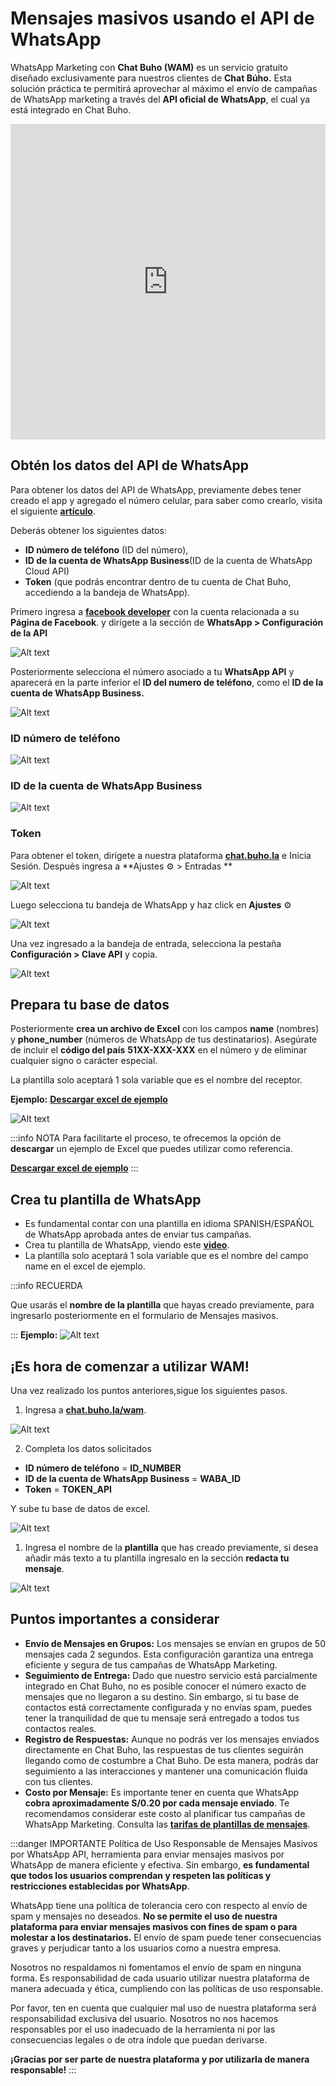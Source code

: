 # Mensajes masivos usando el API de WhatsApp

WhatsApp Marketing con **Chat Buho (WAM)** es un servicio gratuito diseñado exclusivamente para nuestros clientes de **Chat Búho.** Esta solución práctica te permitirá aprovechar al máximo el envío de campañas de WhatsApp marketing a través del **API oficial de WhatsApp**, el cual ya está integrado en Chat Buho.


<iframe width="100%" height="505" src="https://www.youtube.com/embed/wtJ4iqpWdFI" title="YouTube video player" frameborder="0" allow="accelerometer; autoplay; clipboard-write; encrypted-media; gyroscope; picture-in-picture; web-share" allowfullscreen></iframe>

## Obtén los datos del API de WhatsApp

Para obtener los datos del API de WhatsApp, previamente debes tener creado el app y agregado el número celular, para saber como crearlo, visita el siguiente **[artículo](/docs/whatsapp-api-facebook/Pasos-para-la-integracion-de-WhatsApp-API.md)**.

Deberás obtener los siguientes datos:

* **ID número de teléfono** (ID del número), 
* **ID de la cuenta de WhatsApp Business**(ID de la cuenta de WhatsApp Cloud API)
* **Token** (que podrás encontrar dentro de tu cuenta de Chat Buho, accediendo a la bandeja de WhatsApp).

Primero ingresa a **[facebook developer](https://developers.facebook.com/)** con la cuenta relacionada a su **Página de Facebook**. y dirígete a la sección de **WhatsApp > Configuración de la API**

![Alt text](img/02_masivos.png)

Posteriormente selecciona el número asociado a tu **WhatsApp API** y  aparecerá en la parte inferior el **ID del numero de teléfono**, como el **ID de la cuenta de WhatsApp Business.**

![Alt text](img/03_masivos.png)

### ID número de teléfono

![Alt text](img/04_masivos.png)

### ID de la cuenta de WhatsApp Business

![Alt text](img/05_masivos.png)

### Token

Para obtener el token, dirígete a nuestra plataforma **[chat.buho.la](https://chat.buho.la/)** e Inicia Sesión.
Después ingresa a **Ajustes ⚙️ > Entradas **

![Alt text](img/06_masivos.png)

Luego selecciona tu bandeja de WhatsApp y haz click en **Ajustes** ⚙️

![Alt text](img/07_masivos.png)

Una vez ingresado a la bandeja de entrada, selecciona la pestaña **Configuración > Clave API** y copia.

![Alt text](img/08_masivos.png)

## Prepara tu base de datos
Posteriormente **crea un archivo de Excel** con los campos **name** (nombres) y **phone_number** (números de WhatsApp de tus destinatarios). Asegúrate de incluir el **código del país** **51XX-XXX-XXX** en el número y de eliminar cualquier signo o carácter especial.

La plantilla solo aceptará 1 sola variable que es el nombre del receptor.

**Ejemplo:**
**[Descargar excel de ejemplo](img/excel_ejemplo.xlsx)**

![Alt text](img/01_masivos.png)

:::info NOTA
Para facilitarte el proceso, te ofrecemos la opción de **descargar** un ejemplo de Excel que puedes utilizar como referencia.

**[Descargar excel de ejemplo](img/excel_ejemplo.xlsx)**
:::

## Crea tu plantilla de WhatsApp
 * Es fundamental contar con una plantilla en idioma SPANISH/ESPAÑOL de WhatsApp aprobada antes de enviar tus campañas. 
 * Crea tu plantilla de WhatsApp, viendo este **[video](/docs/configuracion-inicial/05-Plantillas-de-mensajes.md)**.
 * La plantilla solo aceptará 1 sola variable que es el nombre del campo name en el excel de ejemplo.
  

:::info RECUERDA

 Que usarás el **nombre de la plantilla** que hayas creado previamente, para ingresarlo posteriormente en el formulario de Mensajes masivos.

:::
**Ejemplo:**
![Alt text](img/09_masivos.png)

 ## ¡Es hora de comenzar a utilizar WAM! 
 Una vez realizado los puntos anteriores,sigue los siguientes pasos.

 1. Ingresa a **[chat.buho.la/wam](https://chat.buho.la/wam)**.

![Alt text](img/10_masivos.png)

 2. Completa los datos solicitados 
   - **ID número de teléfono** = **ID_NUMBER**
   - **ID de la cuenta de WhatsApp Business**  = **WABA_ID**
   - **Token** = **TOKEN_API**


  Y sube tu base de datos de excel.

![Alt text](img/11_masivos.png)

 1. Ingresa el nombre de la **plantilla** que has creado previamente, si desea añadir más texto a tu plantilla ingresalo en la sección **redacta tu mensaje**.

![Alt text](img/12_masivos.png)



## Puntos importantes a considerar
* **Envío de Mensajes en Grupos:** Los mensajes se envían en grupos de 50 mensajes cada 2 segundos. Esta configuración garantiza una entrega eficiente y segura de tus campañas de WhatsApp Marketing.
* **Seguimiento de Entrega:** Dado que nuestro servicio está parcialmente integrado en Chat Buho, no es posible conocer el número exacto de mensajes que no llegaron a su destino. Sin embargo, si tu base de contactos está correctamente configurada y no envías spam, puedes tener la tranquilidad de que tu mensaje será entregado a todos tus contactos reales.
* **Registro de Respuestas:** Aunque no podrás ver los mensajes enviados directamente en Chat Buho, las respuestas de tus clientes seguirán llegando como de costumbre a Chat Buho. De esta manera, podrás dar seguimiento a las interacciones y mantener una comunicación fluida con tus clientes.
* **Costo por Mensaje:** Es importante tener en cuenta que WhatsApp **cobra aproximadamente S/0.20 por cada mensaje enviado**. Te recomendamos considerar este costo al planificar tus campañas de WhatsApp Marketing. Consulta las **[tarifas de plantillas de mensajes](https://developers.facebook.com/docs/whatsapp/updates-to-pricing)**.

:::danger IMPORTANTE
 Política de Uso Responsable de Mensajes Masivos por WhatsApp API, herramienta para enviar mensajes masivos por WhatsApp de manera eficiente y efectiva. Sin embargo, **es fundamental que todos los usuarios comprendan y respeten las políticas y restricciones establecidas por WhatsApp**.

WhatsApp tiene una política de tolerancia cero con respecto al envío de spam y mensajes no deseados. **No se permite el uso de nuestra plataforma para enviar mensajes masivos con fines de spam o para molestar a los destinatarios.** El envío de spam puede tener consecuencias graves y perjudicar tanto a los usuarios como a nuestra empresa.

Nosotros no respaldamos ni fomentamos el envío de spam en ninguna forma. Es responsabilidad de cada usuario utilizar nuestra plataforma de manera adecuada y ética, cumpliendo con las políticas de uso responsable.

Por favor, ten en cuenta que cualquier mal uso de nuestra plataforma será responsabilidad exclusiva del usuario. Nosotros no nos hacemos responsables por el uso inadecuado de la herramienta ni por las consecuencias legales o de otra índole que puedan derivarse.

**¡Gracias por ser parte de nuestra plataforma y por utilizarla de manera responsable!**
:::














